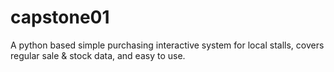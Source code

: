 # capstone01
A python based simple purchasing interactive system for local stalls, covers regular sale &amp; stock data, and easy to use.
